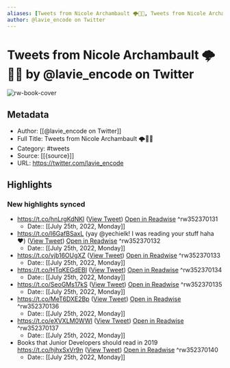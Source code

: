```yaml
---
aliases: [Tweets from Nicole Archambault 🌩🦎🌴, Tweets from Nicole Archambault 🌩🦎🌴]
author: @lavie_encode on Twitter
---
```

# Tweets from Nicole Archambault 🌩🦎🌴 by @lavie_encode on Twitter

![rw-book-cover](https://pbs.twimg.com/profile_images/1508160848761692167/8r28iXbs.jpg)

## Metadata
- Author: [[@lavie_encode on Twitter]]
- Full Title: Tweets from Nicole Archambault 🌩🦎🌴
- Category: #tweets
- Source: [[{source}]]
- URL: https://twitter.com/lavie_encode

## Highlights
### New highlights synced
- https://t.co/hnLrgKdNKl ([View Tweet](https://twitter.com/lavie_encode/status/1131694653823229953)) [Open in Readwise](https://readwise.io/open/352370131) ^rw352370131
    - Date:: [[July 25th, 2022, Monday]]
- https://t.co/I6GafBSaxL (yay @yechielk! I was reading your stuff haha ❤️) ([View Tweet](https://twitter.com/lavie_encode/status/1131694652036472833)) [Open in Readwise](https://readwise.io/open/352370132) ^rw352370132
    - Date:: [[July 25th, 2022, Monday]]
- https://t.co/vjb16OUgXZ ([View Tweet](https://twitter.com/lavie_encode/status/1131694649847029761)) [Open in Readwise](https://readwise.io/open/352370133) ^rw352370133
    - Date:: [[July 25th, 2022, Monday]]
- https://t.co/HTqKEGdEBI ([View Tweet](https://twitter.com/lavie_encode/status/1131694647917633536)) [Open in Readwise](https://readwise.io/open/352370134) ^rw352370134
    - Date:: [[July 25th, 2022, Monday]]
- https://t.co/SeoGMs17kS ([View Tweet](https://twitter.com/lavie_encode/status/1131694647183663104)) [Open in Readwise](https://readwise.io/open/352370135) ^rw352370135
    - Date:: [[July 25th, 2022, Monday]]
- https://t.co/MeT6DXE2Bp ([View Tweet](https://twitter.com/lavie_encode/status/1131694646483136512)) [Open in Readwise](https://readwise.io/open/352370136) ^rw352370136
    - Date:: [[July 25th, 2022, Monday]]
- https://t.co/eXVXLM0WWI ([View Tweet](https://twitter.com/lavie_encode/status/1131694645833023488)) [Open in Readwise](https://readwise.io/open/352370137) ^rw352370137
    - Date:: [[July 25th, 2022, Monday]]
- Books that Junior Developers should read in 2019 https://t.co/hjhxSxVr9n ([View Tweet](https://twitter.com/lavie_encode/status/1131685740432252928)) [Open in Readwise](https://readwise.io/open/352370140) ^rw352370140
    - Date:: [[July 25th, 2022, Monday]]
